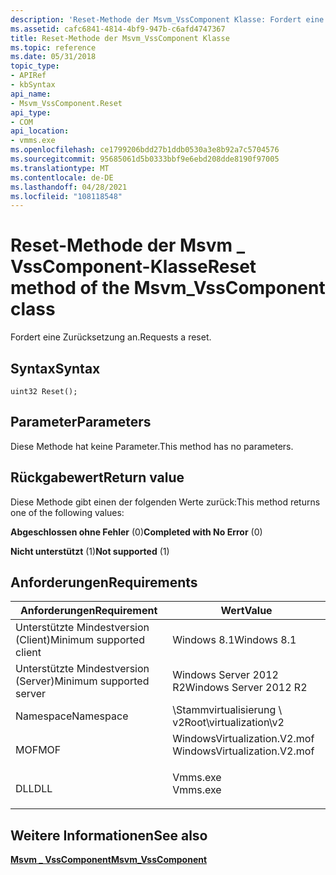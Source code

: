 ```yaml
---
description: 'Reset-Methode der Msvm_VssComponent Klasse: Fordert eine Zurücksetzung an.'
ms.assetid: cafc6841-4814-4bf9-947b-c6afd4747367
title: Reset-Methode der Msvm_VssComponent Klasse
ms.topic: reference
ms.date: 05/31/2018
topic_type:
- APIRef
- kbSyntax
api_name:
- Msvm_VssComponent.Reset
api_type:
- COM
api_location:
- vmms.exe
ms.openlocfilehash: ce1799206bdd27b1ddb0530a3e8b92a7c5704576
ms.sourcegitcommit: 95685061d5b0333bbf9e6ebd208dde8190f97005
ms.translationtype: MT
ms.contentlocale: de-DE
ms.lasthandoff: 04/28/2021
ms.locfileid: "108118548"
---
```

# <a name="reset-method-of-the-msvm_vsscomponent-class"></a><span data-ttu-id="4393b-103">Reset-Methode der Msvm \_ VssComponent-Klasse</span><span class="sxs-lookup"><span data-stu-id="4393b-103">Reset method of the Msvm\_VssComponent class</span></span>

<span data-ttu-id="4393b-104">Fordert eine Zurücksetzung an.</span><span class="sxs-lookup"><span data-stu-id="4393b-104">Requests a reset.</span></span>

## <a name="syntax"></a><span data-ttu-id="4393b-105">Syntax</span><span class="sxs-lookup"><span data-stu-id="4393b-105">Syntax</span></span>


```mof
uint32 Reset();
```



## <a name="parameters"></a><span data-ttu-id="4393b-106">Parameter</span><span class="sxs-lookup"><span data-stu-id="4393b-106">Parameters</span></span>

<span data-ttu-id="4393b-107">Diese Methode hat keine Parameter.</span><span class="sxs-lookup"><span data-stu-id="4393b-107">This method has no parameters.</span></span>

## <a name="return-value"></a><span data-ttu-id="4393b-108">Rückgabewert</span><span class="sxs-lookup"><span data-stu-id="4393b-108">Return value</span></span>

<span data-ttu-id="4393b-109">Diese Methode gibt einen der folgenden Werte zurück:</span><span class="sxs-lookup"><span data-stu-id="4393b-109">This method returns one of the following values:</span></span>

<dl> <dt>

<span data-ttu-id="4393b-110">**Abgeschlossen ohne Fehler** (0)</span><span class="sxs-lookup"><span data-stu-id="4393b-110">**Completed with No Error** (0)</span></span>
</dt> <dt>

<span data-ttu-id="4393b-111">**Nicht unterstützt** (1)</span><span class="sxs-lookup"><span data-stu-id="4393b-111">**Not supported** (1)</span></span>
</dt> </dl>

## <a name="requirements"></a><span data-ttu-id="4393b-112">Anforderungen</span><span class="sxs-lookup"><span data-stu-id="4393b-112">Requirements</span></span>



| <span data-ttu-id="4393b-113">Anforderungen</span><span class="sxs-lookup"><span data-stu-id="4393b-113">Requirement</span></span> | <span data-ttu-id="4393b-114">Wert</span><span class="sxs-lookup"><span data-stu-id="4393b-114">Value</span></span> |
|-------------------------------------|---------------------------------------------------------------------------------------------------------|
| <span data-ttu-id="4393b-115">Unterstützte Mindestversion (Client)</span><span class="sxs-lookup"><span data-stu-id="4393b-115">Minimum supported client</span></span><br/> | <span data-ttu-id="4393b-116">Windows 8.1</span><span class="sxs-lookup"><span data-stu-id="4393b-116">Windows 8.1</span></span><br/>                                                                                  |
| <span data-ttu-id="4393b-117">Unterstützte Mindestversion (Server)</span><span class="sxs-lookup"><span data-stu-id="4393b-117">Minimum supported server</span></span><br/> | <span data-ttu-id="4393b-118">Windows Server 2012 R2</span><span class="sxs-lookup"><span data-stu-id="4393b-118">Windows Server 2012 R2</span></span><br/>                                                                       |
| <span data-ttu-id="4393b-119">Namespace</span><span class="sxs-lookup"><span data-stu-id="4393b-119">Namespace</span></span><br/>                | <span data-ttu-id="4393b-120">\\Stammvirtualisierung \\ v2</span><span class="sxs-lookup"><span data-stu-id="4393b-120">Root\\virtualization\\v2</span></span><br/>                                                                     |
| <span data-ttu-id="4393b-121">MOF</span><span class="sxs-lookup"><span data-stu-id="4393b-121">MOF</span></span><br/>                      | <dl> <span data-ttu-id="4393b-122"><dt>WindowsVirtualization.V2.mof</dt></span><span class="sxs-lookup"><span data-stu-id="4393b-122"><dt>WindowsVirtualization.V2.mof</dt></span></span> </dl> |
| <span data-ttu-id="4393b-123">DLL</span><span class="sxs-lookup"><span data-stu-id="4393b-123">DLL</span></span><br/>                      | <dl> <span data-ttu-id="4393b-124"><dt>Vmms.exe</dt></span><span class="sxs-lookup"><span data-stu-id="4393b-124"><dt>Vmms.exe</dt></span></span> </dl>                     |



## <a name="see-also"></a><span data-ttu-id="4393b-125">Weitere Informationen</span><span class="sxs-lookup"><span data-stu-id="4393b-125">See also</span></span>

<dl> <dt>

[<span data-ttu-id="4393b-126">**Msvm \_ VssComponent**</span><span class="sxs-lookup"><span data-stu-id="4393b-126">**Msvm\_VssComponent**</span></span>](msvm-vsscomponent.md)
</dt> </dl>

 

 




